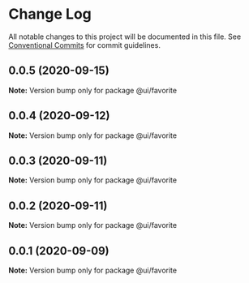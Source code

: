 # Change Log

All notable changes to this project will be documented in this file.
See [Conventional Commits](https://conventionalcommits.org) for commit guidelines.

## 0.0.5 (2020-09-15)

**Note:** Version bump only for package @ui/favorite





## 0.0.4 (2020-09-12)

**Note:** Version bump only for package @ui/favorite





## 0.0.3 (2020-09-11)

**Note:** Version bump only for package @ui/favorite





## 0.0.2 (2020-09-11)

**Note:** Version bump only for package @ui/favorite





## 0.0.1 (2020-09-09)

**Note:** Version bump only for package @ui/favorite
